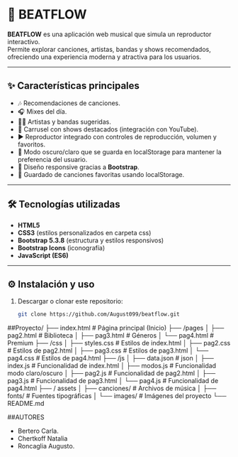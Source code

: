 # 🎵 BEATFLOW

**BEATFLOW** es una aplicación web musical que simula un reproductor interactivo.  
Permite explorar canciones, artistas, bandas y shows recomendados, ofreciendo una experiencia moderna y atractiva para los usuarios.

---

## ✨ Características principales
- 🎶 Recomendaciones de canciones.  
- 🎧 Mixes del día.  
- 👩‍🎤 Artistas y bandas sugeridas.  
- 🎤 Carrusel con shows destacados (integración con YouTube).  
- ▶️ Reproductor integrado con controles de reproducción, volumen y favoritos.  
- 🌙 Modo oscuro/claro que se guarda en localStorage para mantener la preferencia del usuario.
- 📱 Diseño responsive gracias a **Bootstrap**.
- 💾 Guardado de canciones favoritas usando localStorage.

---

## 🛠️ Tecnologías utilizadas
- **HTML5**  
- **CSS3** (estilos personalizados en carpeta css)  
- **Bootstrap 5.3.8** (estructura y estilos responsivos)  
- **Bootstrap Icons** (iconografía)  
- **JavaScript (ES6)**  

---

## ⚙️ Instalación y uso
1. Descargar o clonar este repositorio:  
   ```bash
   git clone https://github.com/August099/beatflow.git

##Proyecto/
├── index.html               # Página principal (Inicio)
├── /pages
│   ├── pag2.html            # Biblioteca
│   ├── pag3.html            # Géneros
│   └── pag4.html            # Premium
├── /css
│   ├── styles.css           # Estilos de index.html
│   ├── pag2.css             # Estilos de pag2.html
│   ├── pag3.css             # Estilos de pag3.html
│   └── pag4.css             # Estilos de pag4.html
├── /js
│   ├── data.json            # json
│   ├── index.js             # Funcionalidad de index.html
│   ├── modos.js             # Funcionalidad modo claro/oscuro
│   ├── pag2.js              # Funcionalidad de pag2.html
│   ├── pag3.js              # Funcionalidad de pag3.html
│   └── pag4.js              # Funcionalidad de pag4.html
├── / assets
│   ├── canciones/           # Archivos de música
│   ├── fonts/               # Fuentes tipográficas
│   └── images/              # Imágenes del proyecto
└── README.md

##AUTORES
- Bertero Carla.    
- Chertkoff Natalia
- Roncaglia Augusto.
